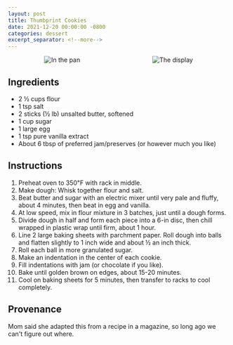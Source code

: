 ```yaml
---
layout: post
title: Thumbprint Cookies
date: 2021-12-20 00:00:00 -0800
categories: dessert
excerpt_separator: <!--more-->
---
```

<div style="overflow: hidden; display: flex; justify-content:space-around;">
    <img alt="In the pan"
        src="{{ site.baseurl }}/img/thumbprint-cookies/pan.jpeg"
        style="max-height: 300px;"
    />
    <img alt="The display" 
        src="{{ site.baseurl }}/img/thumbprint-cookies/done.jpeg" 
        style="max-height: 300px;"
    />
</div>
<!--more-->

## Ingredients

- 2 ½ cups flour
- 1 tsp salt
- 2 sticks (½ lb) unsalted butter, softened
- 1 cup sugar
- 1 large egg
- 1 tsp pure vanilla extract
- About 6 tbsp of preferred jam/preserves (or however much you like)

## Instructions

1. Preheat oven to 350℉ with rack in middle.
2. Make dough: Whisk together flour and salt.
3. Beat butter and sugar with an electric mixer until very pale and fluffy,
   about 4 minutes, then beat in egg and vanilla.
4. At low speed, mix in flour mixture in 3 batches, just until a dough forms.
5. Divide dough in half and form each piece into a 6-in disc, then chill wrapped
   in plastic wrap until firm, about 1 hour.
6. Line 2 large baking sheets with parchment paper. Roll dough into balls and
   flatten slightly to 1 inch wide and about ½ an inch thick.
7. Roll each ball in more granulated sugar.
8. Make an indentation in the center of each cookie.
9. Fill indentations with jam (or chocolate if you like).
10. Bake until golden brown on edges, about 15-20 minutes.
11. Cool on baking sheets for 5 minutes, then transfer to racks to cool
    completely.

## Provenance

Mom said she adapted this from a recipe in a magazine, so long ago we can't
figure out where.
